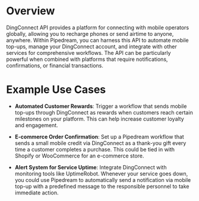 # Overview

DingConnect API provides a platform for connecting with mobile operators globally, allowing you to recharge phones or send airtime to anyone, anywhere. Within Pipedream, you can harness this API to automate mobile top-ups, manage your DingConnect account, and integrate with other services for comprehensive workflows. The API can be particularly powerful when combined with platforms that require notifications, confirmations, or financial transactions.

# Example Use Cases

- **Automated Customer Rewards**: Trigger a workflow that sends mobile top-ups through DingConnect as rewards when customers reach certain milestones on your platform. This can help increase customer loyalty and engagement.

- **E-commerce Order Confirmation**: Set up a Pipedream workflow that sends a small mobile credit via DingConnect as a thank-you gift every time a customer completes a purchase. This could be tied in with Shopify or WooCommerce for an e-commerce store.

- **Alert System for Service Uptime**: Integrate DingConnect with monitoring tools like UptimeRobot. Whenever your service goes down, you could use Pipedream to automatically send a notification via mobile top-up with a predefined message to the responsible personnel to take immediate action.
